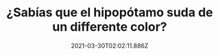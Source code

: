 ---
title: ¿Sabías que el hipopótamo suda de un differente color?
date: 2021-03-30T02:02:11.886Z
featuredimage: /assets/hipo.jpg
categoria: Naturaleza
tags:
  - "#hipopotamo"
  - "#sudor"
  - "#color"
short-description: Sabias que los hipopótamos sudan diferente color y 10 cosas
  mas que no sabias de la naturaleza
mk1: >+
  ### 1.

  #### Y tu viendo que comer cada 5 minutos

  ![tarantula](/assets/tarantula.jpg "tarantula")

  Por eso es que nunca mueren <br/>
  Las arañas más grandes del mundo las tarántulas pueden vivirse en comida durante más de 2 años

  ### 2.

  #### ¿Y su ID?

  ![nariz](/assets/narizpe.jpg "nariz")

  Así se pueden diferenciar el uno al otro <br/>
  La huella de la nariz de un perro se puede utilizar para su identificación son como las huellas dactilares para nosotros los humanos y son absolutamente únicas para cada animal


mk2: >+
  ### 3.

  #### Pez tiburon

  ![pez](/assets/pez.jpg "pez")

  ¿Lo sabías? <br/>
  Si alguna vez te has preguntado cuál es el nombre más popular para un pez dorado es tiburón y pensamos que éramos tan creativos otra cosa que debes considerar si estás pensando en conseguir un pez dorado no lo mantenga en la oscuridad se pondrá blanco entonces se volverá muy pálido y eso no es tan interesante



  ### 4.

  #### Que buen carpintero 

  ![](/assets/carpintero.jpg)

  Increíble, un buen uso de su cabeza <br/>
  Los pájaros carpinteros son extremadamente eficientes pueden picotear madera 20 veces por segundo


mk3: >+
  ### 5.

  #### Puf! desapareció 

  ![medusa ](/assets/medusa.jpg "medusa")

  ¡98% de agua! <br/>
  Si pones a una medusa bajo los rayos del sol no la encontrarás unos momentos después porque se evaporara estas criaturas son un 98% agua



  ### 6.

  #### Un mono puede mas que tu 

  ![mono](/assets/mono.jpg "mono")

  De tanto que ven <br/>
  Los macacos en Japón han descubierto cómo comprar bocadillos en las máquinas expendedoras si pagan con monedas y todo así que la próxima vez que estés luchando con una máquina expendedora recuérdate a ti mismo hasta un mono puede hacerlo


mk4: >+
  ### 7.

  #### Por eso son viscosas 

  ![ranas ](/assets/ranas.jpg "ranas ")

  Sin necesidad de ir a tomar <br/>
  Las ranas no necesitan beber agua porque se absorbe a través de su piel



  ### 8.

  #### De por sí son asquerosas 

  ![lombrices ](/assets/lombrices.jpg "lombrices ")

  Te atreverías a agarrar una? <br/>
  Con suerte no tienes escoles y fobia o miedo a los gusanos si es así entonces no reservas ningún viaje a Sudáfrica donde estas criaturas pueden llegar a medir hasta 6 metros


mk5: >+
  ### 9.

  #### Tu prima la babosa

  ![babosa ](/assets/babosa.jpg "babosa ")

  Nuestros Primos lejanos 
  Si crees que los seres humanos son tan especiales y altamente evolucionados es probable que no te emociones saber que compartimos el 70% de nuestro adn con las babosas por cierto la duración más larga de la vida de una babosa registrada es de un año y medio entonces nuestros primos mis costos no viven mucho tiempo



  ### 10.

  #### No es sangre 

  ![hip](/assets/hipo.jpg "hipo")

  ¿Cómo lo hace? <br/>
  El sudor de un hipopótamo es rosa bueno de hecho no es exactamente sudor es un líquido aceitoso rojizo que no solo enfría el cuerpo del hipopótamo sino que también lo humecta y protege su piel este sudor sanguíneo también contiene propiedades antibióticas
---